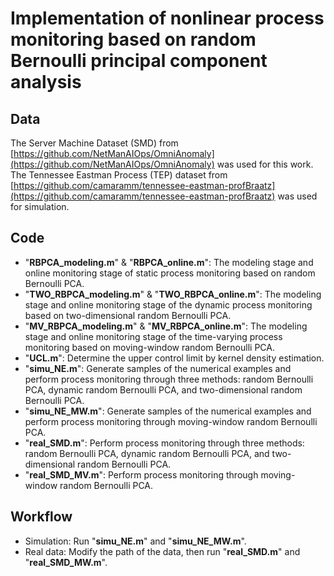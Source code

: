 # Implementation of nonlinear process monitoring based on random Bernoulli principal component analysis



## Data


The Server Machine Dataset (SMD) from [https://github.com/NetManAIOps/OmniAnomaly](https://github.com/NetManAIOps/OmniAnomaly) was used for this work. The Tennessee Eastman Process (TEP) dataset from [https://github.com/camaramm/tennessee-eastman-profBraatz](https://github.com/camaramm/tennessee-eastman-profBraatz) was used for simulation.


## Code

 - "**RBPCA_modeling.m**" & "**RBPCA_online.m**": The modeling stage and online monitoring stage of static process monitoring based on random Bernoulli PCA.
 - "**TWO_RBPCA_modeling.m**" & "**TWO_RBPCA_online.m**": The modeling stage and online monitoring stage of the dynamic process monitoring based on two-dimensional random Bernoulli PCA.
 - "**MV_RBPCA_modeling.m**" & "**MV_RBPCA_online.m**": The modeling stage and online monitoring stage of the time-varying process monitoring based on moving-window random Bernoulli PCA.
 - "**UCL.m**": Determine the upper control limit by kernel density estimation.
 - "**simu_NE.m**": Generate samples of the numerical examples and perform process monitoring through three methods: random Bernoulli PCA, dynamic random Bernoulli PCA, and two-dimensional random Bernoulli PCA.
 - "**simu_NE_MW.m**": Generate samples of the numerical examples and perform process monitoring through moving-window random Bernoulli PCA.
 - "**real_SMD.m**": Perform process monitoring through three methods: random Bernoulli PCA, dynamic random Bernoulli PCA, and two-dimensional random Bernoulli PCA.
 - "**real_SMD_MV.m**": Perform process monitoring through moving-window random Bernoulli PCA.



## Workflow

 - Simulation: Run "**simu_NE.m**" and "**simu_NE_MW.m**".
 - Real data: Modify the path of the data, then run "**real_SMD.m**" and "**real_SMD_MW.m**".
